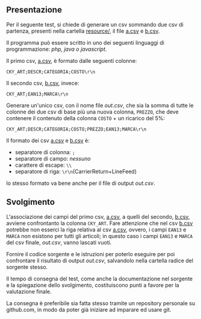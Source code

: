 Presentazione
---
Per il seguente test, si chiede di generare un csv sommando due csv di partenza, presenti nella
cartella [resource/](https://github.com/trexon-ict/hiring-test-1/tree/master/resources), il file [a.csv](https://github.com/trexon-ict/hiring-test-1/blob/master/resources/a.csv) e [b.csv](https://github.com/trexon-ict/hiring-test-1/blob/master/resources/b.csv).

Il programma può essere scritto in uno dei seguenti linguaggi di programmazione: *php, java o javascript*.

Il primo csv, [a.csv](https://github.com/trexon-ict/hiring-test-1/blob/master/resources/a.csv), è formato dalle seguenti colonne:
```csv
CKY_ART;DESCR;CATEGORIA;COSTO\r\n
```

Il secondo csv, [b.csv](https://link), invece:
```csv
CKY_ART;EAN13;MARCA\r\n
```

Generare un'unico csv, con il nome file *out.csv*, che sia la somma di tutte le colonne dei due csv di base più una nuova colonna, `PREZZO`, che deve contenere il contenuto della colonna `COSTO` + un ricarico del 5%:
```csv
CKY_ART;DESCR;CATEGORIA;COSTO;PREZZO;EAN13;MARCA\r\n
```
Il formato dei csv [a.csv](https://github.com/trexon-ict/hiring-test-1/blob/master/resources/a.csv) e [b.csv](https://github.com/trexon-ict/hiring-test-1/blob/master/resources/b.csv) è:
- separatore di colonna: `;`
- separatore di campo: *nessuno*
- carattere di escape: `\\`
- separatore di riga: `\r\n`(CarrierReturn+LineFeed)

lo stesso formato va bene anche per il file di output *out.csv*.

Svolgimento
---
L'associazione dei campi del primo csv, [a.csv](https://github.com/trexon-ict/hiring-test-1/blob/master/resources/a.csv), a quelli del secondo, [b.csv](https://github.com/trexon-ict/hiring-test-1/blob/master/resources/b.csv), avviene confrontanto la colonna `CKY_ART`. Fare attenzione che nel csv [b.csv](https://github.com/trexon-ict/hiring-test-1/blob/master/resources/b.csv) potrebbe non esserci la riga relativa al csv [a.csv](https://github.com/trexon-ict/hiring-test-1/blob/master/resources/a.csv), ovvero, i campi `EAN13` e `MARCA` non esistono per tutti gli articoli; in questo caso i campi `EAN13` e `MARCA` del csv finale, *out.csv*, vanno lascati vuoti.

Fornire il codice sorgente e le istruzioni per poterlo eseguire per poi confrontare il risultato di output *out.csv*, salvandolo nella cartella radice del sorgente stesso.

Il tempo di consegna del test, come anche la documentazione nel sorgente e la spiegazione dello svolgimento, costituiscono punti a favore per la valutazione finale.

La consegna è preferibile sia fatta stesso tramite un repository personale su github.com, in modo da poter già iniziare ad imparare ed usare git.